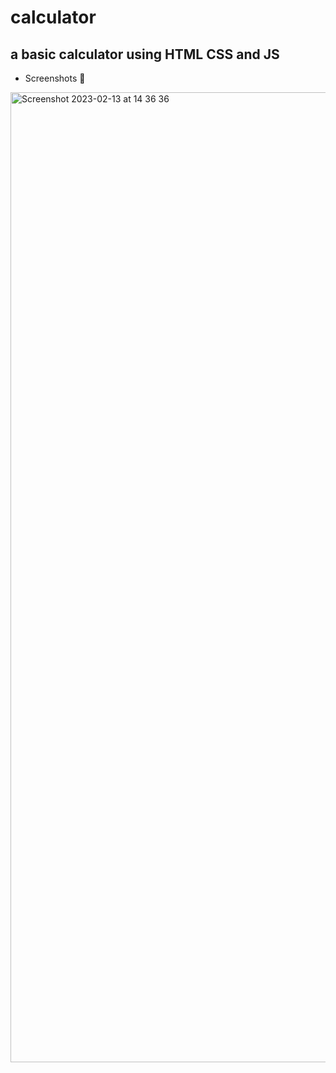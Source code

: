 # calculator
## a basic calculator using HTML CSS and JS

* Screenshots 📸
<img width="1552" alt="Screenshot 2023-02-13 at 14 36 36" src="https://user-images.githubusercontent.com/92633908/218416073-39fb35a0-c25d-43b1-81cf-7c74b70c805f.png">
